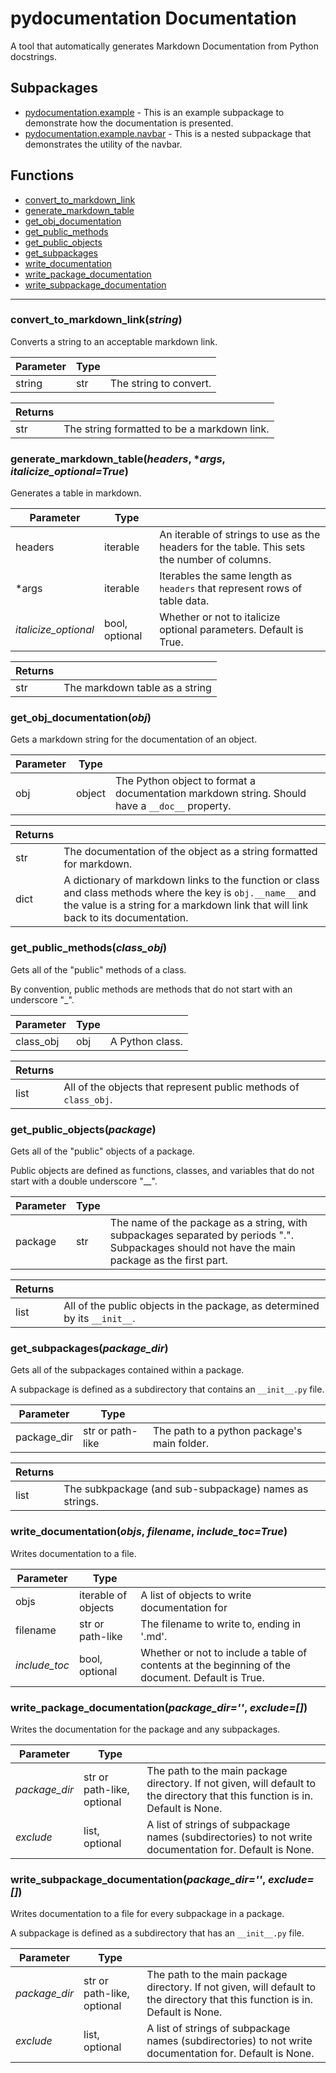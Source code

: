 # pydocumentation Documentation
A tool that automatically generates Markdown Documentation from Python docstrings.

## Subpackages
* [pydocumentation.example](pydocumentation-example.md) - This is an example subpackage to demonstrate how the documentation is
presented.
* [pydocumentation.example.navbar](pydocumentation-example-navbar.md) - This is a nested subpackage that demonstrates the utility of the navbar.

## Functions
* [convert_to_markdown_link][convert_to_markdown_link]
* [generate_markdown_table][generate_markdown_table]
* [get_obj_documentation][get_obj_documentation]
* [get_public_methods][get_public_methods]
* [get_public_objects][get_public_objects]
* [get_subpackages][get_subpackages]
* [write_documentation][write_documentation]
* [write_package_documentation][write_package_documentation]
* [write_subpackage_documentation][write_subpackage_documentation]

---

### convert_to_markdown_link(*string*)
Converts a string to an acceptable markdown link. 

| Parameter | Type |  |
| --- | --- | --- |
| string | str | The string to convert. |


| Returns |  |
| --- | --- |
| str | The string formatted to be a markdown link. |


### generate_markdown_table(*headers*, **args*, *italicize_optional=True*)
Generates a table in markdown. 

| Parameter | Type |  |
| --- | --- | --- |
| headers | iterable | An iterable of strings to use as the headers for the table. This sets the number of columns. |
| *args | iterable | Iterables the same length as `headers` that represent rows of table data. |
| *italicize_optional* | bool, optional | Whether or not to italicize optional parameters. Default is True. |


| Returns |  |
| --- | --- |
| str | The markdown table as a string |


### get_obj_documentation(*obj*)
Gets a markdown string for the documentation of an object. 

| Parameter | Type |  |
| --- | --- | --- |
| obj | object | The Python object to format a documentation markdown string. Should have a `__doc__` property. |


| Returns |  |
| --- | --- |
| str | The documentation of the object as a string formatted for markdown. |
| dict | A dictionary of markdown links to the function or class and class methods where the key is `obj.__name__` and the value is a string for a markdown link that will link back to its documentation. |


### get_public_methods(*class_obj*)
Gets all of the "public" methods of a class. 

By convention, public methods are methods that do not start with an underscore "_". 

| Parameter | Type |  |
| --- | --- | --- |
| class_obj | obj | A Python class. |


| Returns |  |
| --- | --- |
| list | All of the objects that represent public methods of `class_obj`. |


### get_public_objects(*package*)
Gets all of the "public" objects of a package. 

Public objects are defined as functions, classes, and variables that do not start with a double underscore "__". 

| Parameter | Type |  |
| --- | --- | --- |
| package | str | The name of the package as a string, with subpackages separated by periods ".". Subpackages should not have the main package as the first part. |


| Returns |  |
| --- | --- |
| list | All of the public objects in the package, as determined by its `__init__`. |


### get_subpackages(*package_dir*)
Gets all of the subpackages contained within a package. 

A subpackage is defined as a subdirectory that contains an `__init__.py` file. 

| Parameter | Type |  |
| --- | --- | --- |
| package_dir | str or path-like | The path to a python package's main folder. |


| Returns |  |
| --- | --- |
| list | The subkpackage (and sub-subpackage) names as strings. |


### write_documentation(*objs*, *filename*, *include_toc=True*)
Writes documentation to a file. 

| Parameter | Type |  |
| --- | --- | --- |
| objs | iterable of objects | A list of objects to write documentation for |
| filename | str or path-like | The filename to write to, ending in '.md'. |
| *include_toc* | bool, optional | Whether or not to include a table of contents at the beginning of the document. Default is True. |


### write_package_documentation(*package_dir=''*, *exclude=[]*)
Writes the documentation for the package and any subpackages. 

| Parameter | Type |  |
| --- | --- | --- |
| *package_dir* | str or path-like, optional | The path to the main package directory. If not given, will default to the directory that this function is in. Default is None. |
| *exclude* | list, optional | A list of strings of subpackage names (subdirectories) to not write documentation for. Default is None. |


### write_subpackage_documentation(*package_dir=''*, *exclude=[]*)
Writes documentation to a file for every subpackage in a package. 

A subpackage is defined as a subdirectory that has an `__init__.py` file. 

| Parameter | Type |  |
| --- | --- | --- |
| *package_dir* | str or path-like, optional | The path to the main package directory. If not given, will default to the directory that this function is in. Default is None. |
| *exclude* | list, optional | A list of strings of subpackage names (subdirectories) to not write documentation for. Default is None. |


<!-- Links -->
[convert_to_markdown_link]: #convert_to_markdown_linkstring
[generate_markdown_table]: #generate_markdown_tableheaders-args-italicize_optionaltrue
[get_obj_documentation]: #get_obj_documentationobj
[get_public_methods]: #get_public_methodsclass_obj
[get_public_objects]: #get_public_objectspackage
[get_subpackages]: #get_subpackagespackage_dir
[write_documentation]: #write_documentationobjs-filename-include_toctrue
[write_package_documentation]: #write_package_documentationpackage_dir-exclude
[write_subpackage_documentation]: #write_subpackage_documentationpackage_dir-exclude
